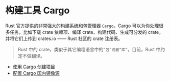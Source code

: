 # 构建工具 Cargo

Rust 官方提供的非常强大的构建系统和包管理器 `Cargo`。Cargo 可以为你处理很多任务，比如下载 crate 依赖项、编译 crate、构建代码、生成可分发的 crate，并将它们上传到 crates.io —— Rust 社区的 crate 注册表。

> Rust 中的 crate，类似于其它编程语言中的`“包”或者“库”`。目前，Rust 中约定不做翻译。

- [使用 Cargo 创建项目](cargo/new-project.md)
- [配置 Cargo 国内镜像源](cargo/source-replacement.md)
